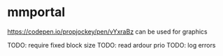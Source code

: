 # mmportal

https://codepen.io/propjockey/pen/vYxraBz can be used for graphics

TODO: require fixed block size
TODO: read ardour prio
TODO: log errors
